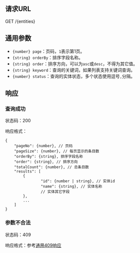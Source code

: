 ## 请求URL

GET /{entities}

## 通用参数

- `{number} page`：页码，`1`表示第1页。
- `{string} orderBy`：排序字段名称。
- `{string} order`：排序方向，可以为`asc`或`desc`，不得为其它值。
- `{string} keyword`：查询的关键词，如果列表支持关键词查询。
- `{number} status`：查询的实体状态，多个状态使用逗号`,`分隔。

## 响应

### 查询成功

状态码：200

响应格式：

    {
        "pageNo": {number}, // 页码
        "pageSize": {number}, // 每页显示的条目数
        "orderBy": {string}, 排序字段名称
        "order": {string}, // 排序方向
        "totalCount": {number}, // 总条目数
        "results": [
            {
                    "id": {number | string}, // 实体id
                    "name": {string}, // 实体名称
                    // 实体其它字段
            },
            ...
        ]
    }

### 参数不合法

状态码：409

响应格式：参考[通用409响应](https://github.com/ecomfe/ub-ria/wiki/%E5%89%8D%E5%90%8E%E7%AB%AF%E6%8E%A5%E5%8F%A3%E8%A7%84%E8%8C%83-%E9%80%9A%E7%94%A8%E5%93%8D%E5%BA%94%E6%A0%BC%E5%BC%8F#%E5%8F%82%E6%95%B0%E6%97%A0%E6%95%88)